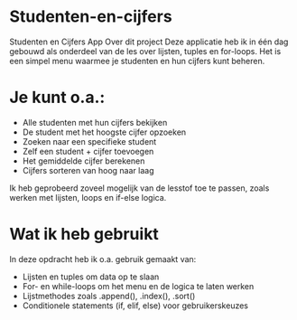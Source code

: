 ﻿# Studenten-en-cijfers
Studenten en Cijfers App
Over dit project
Deze applicatie heb ik in één dag gebouwd als onderdeel van de les over lijsten, tuples en for-loops. Het is een simpel menu waarmee je studenten en hun cijfers kunt beheren.

# Je kunt o.a.:
- Alle studenten met hun cijfers bekijken
- De student met het hoogste cijfer opzoeken
- Zoeken naar een specifieke student
- Zelf een student + cijfer toevoegen
- Het gemiddelde cijfer berekenen
- Cijfers sorteren van hoog naar laag

Ik heb geprobeerd zoveel mogelijk van de lesstof toe te passen, zoals werken met lijsten, loops en if-else logica.

# Wat ik heb gebruikt
In deze opdracht heb ik o.a. gebruik gemaakt van:
- Lijsten en tuples om data op te slaan
- For- en while-loops om het menu en de logica te laten werken
- Lijstmethodes zoals .append(), .index(), .sort()
- Conditionele statements (if, elif, else) voor gebruikerskeuzes
